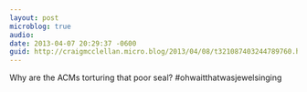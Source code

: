 ```yaml
---
layout: post
microblog: true
audio: 
date: 2013-04-07 20:29:37 -0600
guid: http://craigmcclellan.micro.blog/2013/04/08/t321087403244789760.html
---
```

Why are the ACMs torturing that poor seal? #ohwaitthatwasjewelsinging
